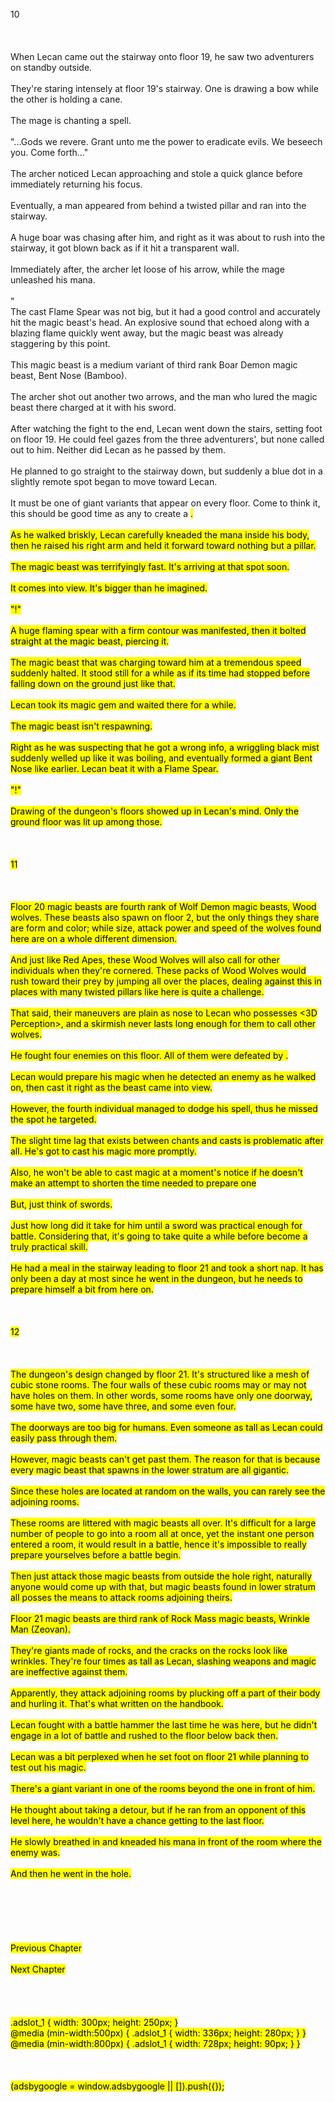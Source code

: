 <br/>
10<br/>
<br/>
<br/>
<br/>
When Lecan came out the stairway onto floor 19, he saw two adventurers on standby outside.<br/>
<br/>
They're staring intensely at floor 19's stairway. One is drawing a bow while the other is holding a cane.<br/>
<br/>
The mage is chanting a spell.<br/>
<br/>
"...Gods we revere. Grant unto me the power to eradicate evils. We beseech you. Come forth..."<br/>
<br/>
The archer noticed Lecan approaching and stole a quick glance before immediately returning his focus.<br/>
<br/>
Eventually, a man appeared from behind a twisted pillar and ran into the stairway.<br/>
<br/>
A huge boar was chasing after him, and right as it was about to rush into the stairway, it got blown back as if it hit a transparent wall.<br/>
<br/>
Immediately after, the archer let loose of his arrow, while the mage unleashed his mana.<br/>
<br/>
"<Flame Spear (Bandroux)〉!"<br/>
<br/>
The cast Flame Spear was not big, but it had a good control and accurately hit the magic beast's head. An explosive sound that echoed along with a blazing flame quickly went away, but the magic beast was already staggering by this point.<br/>
<br/>
This magic beast is a medium variant of third rank Boar Demon magic beast, Bent Nose (Bamboo).<br/>
<br/>
The archer shot out another two arrows, and the man who lured the magic beast there charged at it with his sword.<br/>
<br/>
After watching the fight to the end, Lecan went down the stairs, setting foot on floor 19. He could feel gazes from the three adventurers', but none called out to him. Neither did Lecan as he passed by them.<br/>
<br/>
He planned to go straight to the stairway down, but suddenly a blue dot in a slightly remote spot began to move toward Lecan.<br/>
<br/>
It must be one of giant variants that appear on every floor. Come to think it, this should be good time as any to create a <Mark>.<br/>
<br/>
As he walked briskly, Lecan carefully kneaded the mana inside his body, then he raised his right arm and held it forward toward nothing but a pillar.<br/>
<br/>
The magic beast was terrifyingly fast. It's arriving at that spot soon.<br/>
<br/>
It comes into view. It's bigger than he imagined.<br/>
<br/>
"<Flame Spear (Bandroux)>!"<br/>
<TLN: If you're reading this novel at any other site than Sousetsuka .com you might be reading an unedited, uncorrected version of the novel.><br/>
A huge flaming spear with a firm contour was manifested, then it bolted straight at the magic beast, piercing it.<br/>
<br/>
The magic beast that was charging toward him at a tremendous speed suddenly halted. It stood still for a while as if its time had stopped before falling down on the ground just like that.<br/>
<br/>
Lecan took its magic gem and waited there for a while.<br/>
<br/>
The magic beast isn't respawning.<br/>
<br/>
Right as he was suspecting that he got a wrong info, a wriggling black mist suddenly welled up like it was boiling, and eventually formed a giant Bent Nose like earlier. Lecan beat it with a Flame Spear.<br/>
<br/>
"<Stratum (Siijmel)>!"<br/>
<br/>
Drawing of the dungeon's floors showed up in Lecan's mind. Only the ground floor was lit up among those.<br/>
<br/>
<br/>
<br/>
11<br/>
<br/>
<br/>
<br/>
Floor 20 magic beasts are fourth rank of Wolf Demon magic beasts, Wood wolves. These beasts also spawn on floor 2, but the only things they share are form and color; while size, attack power and speed of the wolves found here are on a whole different dimension.<br/>
<br/>
And just like Red Apes, these Wood Wolves will also call for other individuals when they're cornered. These packs of Wood Wolves would rush toward their prey by jumping all over the places, dealing against this in places with many twisted pillars like here is quite a challenge.<br/>
<br/>
That said, their maneuvers are plain as nose to Lecan who possesses <3D Perception>, and a skirmish never lasts long enough for them to call other wolves.<br/>
<br/>
He fought four enemies on this floor. All of them were defeated by <Flame Spears>.<br/>
<br/>
Lecan would prepare his magic when he detected an enemy as he walked on, then cast it right as the beast came into view.<br/>
<br/>
However, the fourth individual managed to dodge his spell, thus he missed the spot he targeted.<br/>
<br/>
The slight time lag that exists between chants and casts is problematic after all. He's got to cast his magic more promptly.<br/>
<br/>
Also, he won't be able to cast magic at a moment's notice if he doesn't make an attempt to shorten the time needed to prepare one<br/>
<br/>
But, just think of swords.<br/>
<br/>
Just how long did it take for him until a sword was practical enough for battle. Considering that, it's going to take quite a while before <Flame Spear> become a truly practical skill.<br/>
<br/>
He had a meal in the stairway leading to floor 21 and took a short nap. It has only been a day at most since he went in the dungeon, but he needs to prepare himself a bit from here on.<br/>
<br/>
<br/>
<br/>
12<br/>
<br/>
<br/>
<br/>
The dungeon's design changed by floor 21. It's structured like a mesh of cubic stone rooms. The four walls of these cubic rooms may or may not have holes on them. In other words, some rooms have only one doorway, some have two, some have three, and some even four.<br/>
<br/>
The doorways are too big for humans. Even someone as tall as Lecan could easily pass through them.<br/>
<br/>
However, magic beasts can't get past them. The reason for that is because every magic beast that spawns in the lower stratum are all gigantic.<br/>
<br/>
Since these holes are located at random on the walls, you can rarely see the adjoining rooms.<br/>
<br/>
These rooms are littered with magic beasts all over. It's difficult for a large number of people to go into a room all at once, yet the instant one person entered a room, it would result in a battle, hence it's impossible to really prepare yourselves before a battle begin.<br/>
<br/>
Then just attack those magic beasts from outside the hole right, naturally anyone would come up with that, but magic beasts found in lower stratum all posses the means to attack rooms adjoining theirs.<br/>
<br/>
Floor 21 magic beasts are third rank of Rock Mass magic beasts, Wrinkle Man (Zeovan).<br/>
<br/>
They're giants made of rocks, and the cracks on the rocks look like wrinkles. They're four times as tall as Lecan, slashing weapons and magic are ineffective against them.<br/>
<br/>
Apparently, they attack adjoining rooms by plucking off a part of their body and hurling it. That's what written on the handbook.<br/>
<br/>
Lecan fought with a battle hammer the last time he was here, but he didn't engage in a lot of battle and rushed to the floor below back then.<br/>
<br/>
Lecan was a bit perplexed when he set foot on floor 21 while planning to test out his magic.<br/>
<br/>
There's a giant variant in one of the rooms beyond the one in front of him.<br/>
<br/>
He thought about taking a detour, but if he ran from an opponent of this level here, he wouldn't have a chance getting to the last floor.<br/>
<br/>
He slowly breathed in and kneaded his mana in front of the room where the enemy was.<br/>
<br/>
And then he went in the hole.<br/>
<br/>
<br/>
<br/>
<br/>
<br/>
<br/>
Previous Chapter<br/>
<br/>
Next Chapter <br/>
<br/>
<br/>
<br/>
<br/>
.adslot_1 { width: 300px; height: 250px; }<br/>
@media (min-width:500px) { .adslot_1 { width: 336px; height: 280px; } }<br/>
@media (min-width:800px) { .adslot_1 { width: 728px; height: 90px; } }<br/>
<br/>
<br/>
<br/>
(adsbygoogle = window.adsbygoogle || []).push({});<br/>
<br/>
<br/>
<br/>
<br/>
